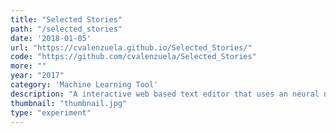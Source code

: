 ```yaml
---
title: "Selected Stories"
path: "/selected_stories"
date: '2018-01-05'
url: "https://cvalenzuela.github.io/Selected_Stories/"
code: "https://github.com/cvalenzuela/Selected_Stories"
more: ""
year: "2017"
category: 'Machine Learning Tool'
description: "A interactive web based text editor that uses an neural network (LSTM) to suggest new sentences based on what write. It allows to switch between in realtime between styles of different writes."
thumbnail: "thumbnail.jpg"
type: "experiment"
---
```


